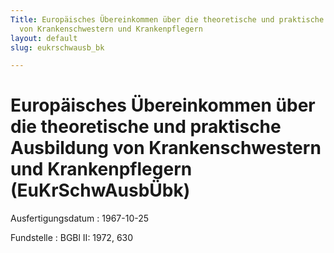 ```yaml
---
Title: Europäisches Übereinkommen über die theoretische und praktische Ausbildung
  von Krankenschwestern und Krankenpflegern
layout: default
slug: eukrschwausb_bk

---
```


# Europäisches Übereinkommen über die theoretische und praktische Ausbildung von Krankenschwestern und Krankenpflegern (EuKrSchwAusbÜbk)

Ausfertigungsdatum
:   1967-10-25

Fundstelle
:   BGBl II: 1972, 630

